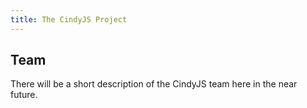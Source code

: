 ```yaml
---
title: The CindyJS Project
---
```


## Team

There will be a short description of the CindyJS team here in the near future.
